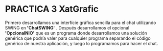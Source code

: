 # PRACTICA 3 XatGrafic
Primero desarrollamos una interfície gráfica sencilla para el chat utilizando SWING en **'ChatSWING'** . 
Después desarrollamos el opcional **'OpcionalNIO'** que es un programa donde desarrollamos una solución genérica que podría valer para cualquier programa separando el código genérico de nuestra aplicación, y luego lo programamos para hacer el chat. 
